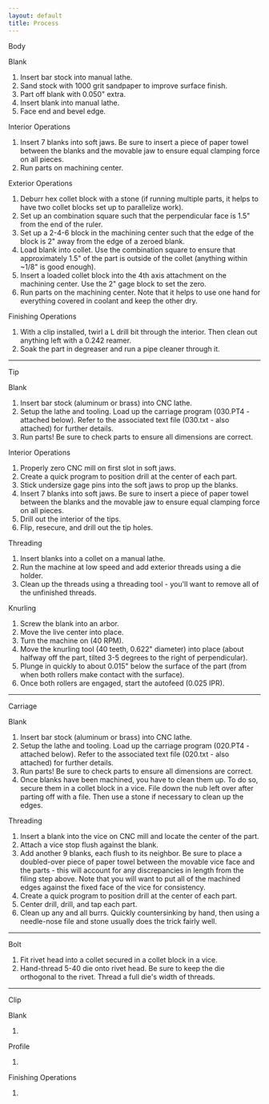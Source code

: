 ```yaml
---
layout: default
title: Process
---
```


Body 

Blank 

1. Insert bar stock into manual lathe. 
2. Sand stock with 1000 grit sandpaper to improve surface finish. 
3. Part off blank with 0.050" extra.  
4. Insert blank into manual lathe. 
5. Face end and bevel edge. 

Interior Operations 

1. Insert 7 blanks into soft jaws. Be sure to insert a piece of paper towel between the blanks and the movable jaw to ensure equal clamping force on all pieces. 
2. Run parts on machining center. 

Exterior Operations 

1. Deburr hex collet block with a stone (if running multiple parts, it helps to have two collet blocks set up to parallelize work). 
2. Set up an combination square such that the perpendicular face is 1.5" from the end of the ruler. 
3. Set up a 2-4-6 block in the machining center such that the edge of the block is 2" away from the edge of a zeroed blank.
4. Load blank into collet. Use the combination square to ensure that approximately 1.5" of the part is outside of the collet (anything within ~1/8" is good enough). 
5. Insert a loaded collet block into the 4th axis attachment on the machining center. Use the 2" gage block to set the zero. 
6. Run parts on the machining center. Note that it helps to use one hand for everything covered in coolant and keep the other dry. 

Finishing Operations 

1. With a clip installed, twirl a L drill bit through the interior. Then clean out anything left with a 0.242 reamer. 
2. Soak the part in degreaser and run a pipe cleaner through it. 

* * *

Tip 

Blank 

1. Insert bar stock (aluminum or brass) into CNC lathe. 
2. Setup the lathe and tooling. Load up the carriage program (030.PT4 - attached below). Refer to the associated text file (030.txt - also attached) for further details. 
3. Run parts! Be sure to check parts to ensure all dimensions are correct. 

Interior Operations 

1. Properly zero CNC mill on first slot in soft jaws. 
2. Create a quick program to position drill at the center of each part. 
3. Stick undersize gage pins into the soft jaws to prop up the blanks. 
4. Insert 7 blanks into soft jaws. Be sure to insert a piece of paper towel between the blanks and the movable jaw to ensure equal clamping force on all pieces. 
5. Drill out the interior of the tips. 
6. Flip, resecure, and drill out the tip holes. 

Threading 

1. Insert blanks into a collet on a manual lathe. 
2. Run the machine at low speed and add exterior threads using a die holder. 
3. Clean up the threads using a threading tool - you'll want to remove all of the unfinished threads. 

Knurling 

1. Screw the blank into an arbor. 
2. Move the live center into place. 
3. Turn the machine on (40 RPM). 
4. Move the knurling tool (40 teeth, 0.622" diameter) into place (about halfway off the part, tilted 3-5 degrees to the right of perpendicular). 
5. Plunge in quickly to about 0.015" below the surface of the part (from when both rollers make contact with the surface). 
6. Once both rollers are engaged, start the autofeed (0.025 IPR). 

* * *

Carriage 

Blank 

1. Insert bar stock (aluminum or brass) into CNC lathe. 
2. Setup the lathe and tooling. Load up the carriage program (020.PT4 - attached below). Refer to the associated text file (020.txt - also attached) for further details. 
3. Run parts! Be sure to check parts to ensure all dimensions are correct. 
4. Once blanks have been machined, you have to clean them up. To do so, secure them in a collet block in a vice. File down the nub left over after parting off with a file. Then use a stone if necessary to clean up the edges. 

Threading 

1. Insert a blank into the vice on CNC mill and locate the center of the part. 
2. Attach a vice stop flush against the blank. 
3. Add another 9 blanks, each flush to its neighbor. Be sure to place a doubled-over piece of paper towel between the movable vice face and the parts - this will account for any discrepancies in length from the filing step above. Note that you will want to put all of the machined edges against the fixed face of the vice for consistency. 
4. Create a quick program to position drill at the center of each part. 
5. Center drill, drill, and tap each part. 
6. Clean up any and all burrs. Quickly countersinking by hand, then using a needle-nose file and stone usually does the trick fairly well. 

* * *

Bolt 

1. Fit rivet head into a collet secured in a collet block in a vice. 
2. Hand-thread 5-40 die onto rivet head. Be sure to keep the die orthogonal to the rivet. Thread a full die's width of threads. 

* * *

Clip 

Blank 

1.   

Profile 

1.   

Finishing Operations 

1.   
